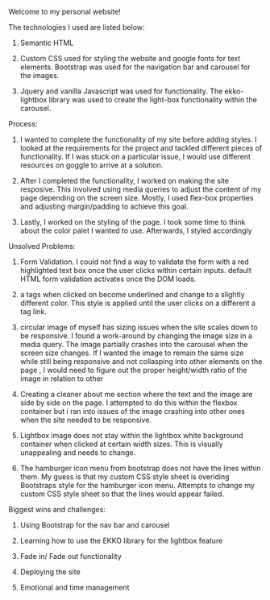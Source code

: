   Welcome to my personal website!

The technologies I used are listed below:

1. Semantic HTML

2.  Custom CSS used for styling the website and google fonts for text elements. Bootstrap was used
for the navigation bar and carousel for the images.

3.  Jquery and vanilla Javascript was used for functionality. The ekko-lightbox library
was used to create the light-box functionality within the carousel.


Process:

1. I wanted to complete the functionality of my site before adding styles.
I looked at the requirements for the project and tackled different pieces of functionality.
If I was stuck on a particular issue, I would use different resources on goggle to arrive at a solution.

2. After I completed the functionality, I worked on making the site resposive.  This involved
using media queries to adjust the content of my page depending on the screen size.
Mostly, I used flex-box properties and adjusting margin/padding to achieve this goal.

3. Lastly, I worked on the styling of the page. I took some time to think about the color
palet I wanted to use. Afterwards, I styled accordingly


Unsolved Problems:

1. Form Validation. I could not find a way to validate the form with a red highlighted text box
once the user clicks within certain inputs. default HTML form validation activates once the
DOM loads.

2. a tags when clicked on become underlined and change to a slightly different color. This
style is applied until the user clicks on a different a tag link.

3. circular image of myself has sizing issues when the site scales down to be responsive.
I found a work-around by changing the image size in a media query. The image partially crashes into the carousel when the screen size changes.
 If I wanted the image to remain the same size while still being responsive and not collasping into other elements on the page
, I would need to figure out the proper height/width ratio of the image in relation to other

4. Creating a cleaner about me section where the text and the image are side by side on the page.
I attempted to do this within the flexbox container but i ran into issues of the image crashing into other ones
when the site needed to be responsive.

5. Lightbox image does not stay within the lightbox white background container when clicked at
certain width sizes. This is visually unappealing and needs to change.

6. The hamburger icon menu from bootstrap does not have the lines within them. My guess is that
my custom CSS style sheet is overiding Bootstraps style for the hamburger icon menu.
Attempts to change my custom CSS style sheet so that the lines would appear failed.


Biggest wins and challenges:

1. Using Bootstrap for the nav bar and carousel

2. Learning how to use the EKKO library for the lightbox feature

3.  Fade in/ Fade out functionality

4. Deploying the site

5. Emotional and time management








